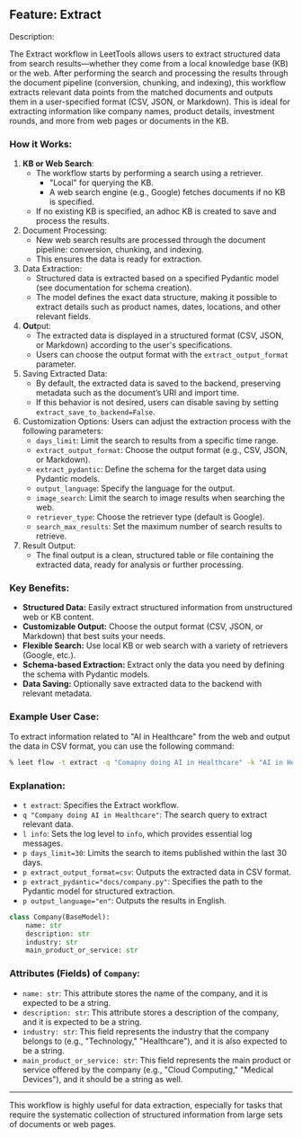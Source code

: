 ## **Feature: Extract**

Description:

The Extract workflow in LeetTools allows users to extract structured data from search results—whether they come from a local knowledge base (KB) or the web. After performing the search and processing the results through the document pipeline (conversion, chunking, and indexing), this workflow extracts relevant data points from the matched documents and outputs them in a user-specified format (CSV, JSON, or Markdown). This is ideal for extracting information like company names, product details, investment rounds, and more from web pages or documents in the KB.

### **How it Works:**

1. **KB or Web Search**:
   - The workflow starts by performing a search using a retriever.
     - "Local" for querying the KB.
     - A web search engine (e.g., Google) fetches documents if no KB is specified.
   - If no existing KB is specified, an adhoc KB is created to save and process the results.
2. Document Processing:
   - New web search results are processed through the document pipeline: conversion, chunking, and indexing.
   - This ensures the data is ready for extraction.
3. Data Extraction:
   - Structured data is extracted based on a specified Pydantic model (see documentation for schema creation).
   - The model defines the exact data structure, making it possible to extract details such as product names, dates, locations, and other relevant fields.
4. **Out**put:
   - The extracted data is displayed in a structured format (CSV, JSON, or Markdown) according to the user's specifications.
   - Users can choose the output format with the `extract_output_format` parameter.
5. Saving Extracted Data:
   - By default, the extracted data is saved to the backend, preserving metadata such as the document’s URI and import time.
   - If this behavior is not desired, users can disable saving by setting `extract_save_to_backend=False`.
6. Customization Options:
   Users can adjust the extraction process with the following parameters:
    - `days_limit`: Limit the search to results from a specific time range.
    - `extract_output_format`: Choose the output format (e.g., CSV, JSON, or Markdown).
    - `extract_pydantic`: Define the schema for the target data using Pydantic models.
    - `output_language`: Specify the language for the output.
    - `image_search`: Limit the search to image results when searching the web.
    - `retriever_type`: Choose the retriever type (default is Google).
    - `search_max_results`: Set the maximum number of search results to retrieve.
7. Result Output:
   - The final output is a clean, structured table or file containing the extracted data, ready for analysis or further processing.

### **Key Benefits:**

- **Structured Data:** Easily extract structured information from unstructured web or KB content.
- **Customizable Output:** Choose the output format (CSV, JSON, or Markdown) that best suits your needs.
- **Flexible Search:** Use local KB or web search with a variety of retrievers (Google, etc.).
- **Schema-based Extraction:** Extract only the data you need by defining the schema with Pydantic models.
- **Data Saving:** Optionally save extracted data to the backend with relevant metadata.

### **Example User Case:**

To extract information related to "AI in Healthcare" from the web and output the data in CSV format, you can use the following command:

```bash
% leet flow -t extract -q "Comapny doing AI in Healthcare" -k "AI in Healthcare" -l info -p days_limit=30 -p extract_output_format=csv -p extract_pydantic="docs/company.py" -p output_language="en"

```

### **Explanation:**

- `t extract`: Specifies the Extract workflow.
- `q "Company doing AI in Healthcare"`: The search query to extract relevant data.
- `l info`: Sets the log level to `info`, which provides essential log messages.
- `p days_limit=30`: Limits the search to items published within the last 30 days.
- `p extract_output_format=csv`: Outputs the extracted data in CSV format.
- `p extract_pydantic="docs/company.py"`: Specifies the path to the Pydantic model for structured extraction.
- `p output_language="en"`: Outputs the results in English.

```python
class Company(BaseModel):
    name: str
    description: str
    industry: str
    main_product_or_service: str
```

### Attributes (Fields) of `Company`:

- `name: str`: This attribute stores the name of the company, and it is expected to be a string.
- `description: str`: This attribute stores a description of the company, and it is expected to be a string.
- `industry: str`: This field represents the industry that the company belongs to (e.g., "Technology," "Healthcare"), and it is also expected to be a string.
- `main_product_or_service: str`: This field represents the main product or service offered by the company (e.g., "Cloud Computing," "Medical Devices"), and it should be a string as well.

---

This workflow is highly useful for data extraction, especially for tasks that require the systematic collection of structured information from large sets of documents or web pages. 
